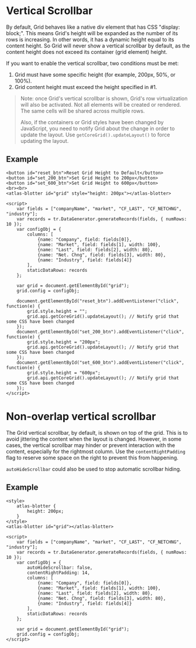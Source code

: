 # Vertical Scrollbar

By default, Grid behaves like a native div element that has CSS "display: block;". This means Grid's height will be expanded as the number of its rows is increasing. In other words, it has a dynamic height equal to its content height. So Grid will never show a vertical scrollbar by default, as the content height does not exceed its container (grid element) height.

If you want to enable the vertical scrollbar, two conditions must be met:
1. Grid must have some specific height (for example, 200px, 50%, or 100%).
2. Grid content height must exceed the height specified in #1. 

> Note: once Grid's vertical scrollbar is shown, Grid's row virtualization will also be activated. Not all elements will be created or rendered. The same cells will be shared across multiple rows.
> 
> Also, if the containers or Grid styles have been changed by JavaScript, you need to notify Grid about the change in order to update the layout. Use `getCoreGrid().updateLayout()` to force updating the layout.

## Example

```live
<button id="reset_btn">Reset Grid Height to Default</button>
<button id="set_200_btn">Set Grid Height to 200px</button>
<button id="set_600_btn">Set Grid Height to 600px</button>
<br><br>
<atlas-blotter id="grid" style="height: 200px"></atlas-blotter>

<script>
	var fields = ["companyName", "market", "CF_LAST", "CF_NETCHNG", "industry"];
	var records = tr.DataGenerator.generateRecords(fields, { numRows: 10 });
	var configObj = {
		columns: [
			{name: "Company", field: fields[0]},
			{name: "Market", field: fields[1], width: 100},
			{name: "Last", field: fields[2], width: 80},
			{name: "Net. Chng", field: fields[3], width: 80},
			{name: "Industry", field: fields[4]}
		],
		staticDataRows: records
	};

	var grid = document.getElementById("grid");
	grid.config = configObj;
	
	document.getElementById("reset_btn").addEventListener("click", function(e) {
		grid.style.height = "";
		grid.api.getCoreGrid().updateLayout(); // Notify grid that some CSS have been changed
	});
	document.getElementById("set_200_btn").addEventListener("click", function(e) {
		grid.style.height = "200px";
		grid.api.getCoreGrid().updateLayout(); // Notify grid that some CSS have been changed
	});
	document.getElementById("set_600_btn").addEventListener("click", function(e) {
		grid.style.height = "600px";
		grid.api.getCoreGrid().updateLayout(); // Notify grid that some CSS have been changed
	});
</script>
```

# Non-overlap vertical scrollbar

The Grid vertical scrollbar, by default, is shown on top of the grid. This is to avoid jittering the content when the layout is changed. However, in some cases, the vertical scrollbar may hinder or prevent interaction with the content, especially for the rightmost column. Use the `contentRightPadding` flag to reserve some space on the right to prevent this from happening.

`autoHideScrollbar` could also be used to stop automatic scrollbar hiding.

## Example

```live
<style>
	atlas-blotter {
		height: 200px;
	}
</style>
<atlas-blotter id="grid"></atlas-blotter>

<script>
	var fields = ["companyName", "market", "CF_LAST", "CF_NETCHNG", "industry"];
	var records = tr.DataGenerator.generateRecords(fields, { numRows: 10 });
	var configObj = {
		autoHideScrollbar: false,
		contentRightPadding: 14,
		columns: [
			{name: "Company", field: fields[0]},
			{name: "Market", field: fields[1], width: 100},
			{name: "Last", field: fields[2], width: 80},
			{name: "Net. Chng", field: fields[3], width: 80},
			{name: "Industry", field: fields[4]}
		],
		staticDataRows: records
	};

	var grid = document.getElementById("grid");
	grid.config = configObj;
</script>
```

